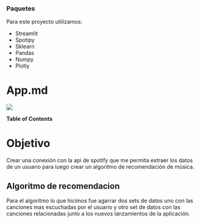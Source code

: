 ### Paquetes
Para este proyecto utilizamos:
- Streamlit
- Spotipy
- Sklearn
- Pandas
- Numpy
- Plotly

# App.md

![](https://upload.wikimedia.org/wikipedia/commons/c/c3/Python-logo-notext.svg)


**Table of Contents**

Objetivo
=============

Crear una conexión con la api de spotify que me permita extraer los datos de un usuario para luego crear un algoritmo de recomendación de música.

Algoritmo de recomendacion 
-------------
Para el algoritmo lo que hicimos fue agarrar dos sets de datos uno con las canciones mas escuchadas por el usuario y otro set de datos con las canciones relacionadas junto a los nuevos lanzamientos de la aplicación.
